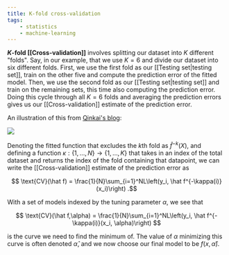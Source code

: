 ```yaml
---
title: K-fold cross-validation
tags:
    - statistics
    - machine-learning
---
```


**$K$-fold [[Cross-validation]]** involves splitting our dataset into $K$ different "folds". Say, in our example, that we use $K=6$ and divide our dataset into six different folds. First, we use the first fold as our [[Testing set|testing set]], train on the other five and compute the prediction error of the fitted model. Then, we use the second fold as our [[Testing set|testing set]] and train on the remaining sets, this time also computing the prediction error. Doing this cycle through all $K=6$ folds and averaging the prediction errors gives us our [[Cross-validation]] estimate of the prediction error. 

An illustration of this from [Qinkai's blog](http://qingkaikong.blogspot.com/2017/02/machine-learning-9-more-on-artificial.html):

![](https://raw.githubusercontent.com/qingkaikong/blog/master/2017_05_More_on_applying_ANN/figures/figure_1.jpg)

Denoting the fitted function that excludes the $k$th fold as $\hat f^{-k}(X)$, and defining a function $\kappa:\{1,\dots,N\}\rightarrow\{1,\dots,K\}$ that takes in an index of the total dataset and returns the index of the fold containing that datapoint, we can write the [[Cross-validation]] estimate of the prediction error as

$$ \text{CV}(\hat f) = \frac{1}{N}\sum_{i=1}^NL\left(y_i, \hat f^{-\kappa(i)}(x_i)\right) .$$

With a set of models indexed by the tuning parameter $\alpha$, we see that

$$ \text{CV}(\hat f,\alpha) = \frac{1}{N}\sum_{i=1}^NL\left(y_i, \hat f^{-\kappa(i)}(x_i, \alpha)\right) $$

is the curve we need to find the minimum of. The value of $\alpha$ minimizing this curve is often denoted $\hat \alpha$, and we now choose our final model to be $f(x,\hat \alpha)$.
